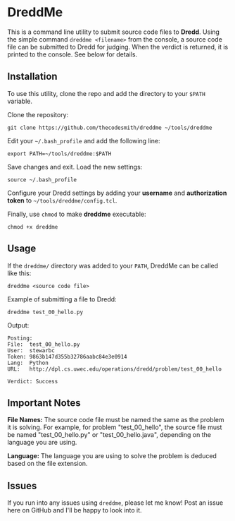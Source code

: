 DreddMe
=======

This is a command line utility to submit source code files to <b>Dredd</b>. Using the simple command `dreddme <filename>` from the console, a source code file can be submitted to Dredd for judging. When the verdict is returned, it is printed to the console. See below for details.

Installation
------------

To use this utility, clone the repo and add the directory to your `$PATH` variable.

Clone the repository:

    git clone https://github.com/thecodesmith/dreddme ~/tools/dreddme
    
Edit your `~/.bash_profile` and add the following line:

    export PATH=~/tools/dreddme:$PATH
    
Save changes and exit. Load the new settings:

    source ~/.bash_profile
    
Configure your Dredd settings by adding your <b>username</b> and <b>authorization token</b> to `~/tools/dreddme/config.tcl`.

Finally, use `chmod` to make <b>dreddme</b> executable:

    chmod +x dreddme

Usage
-----

If the `dreddme/` directory was added to your `PATH`, DreddMe can be called like this:

    dreddme <source code file>

Example of submitting a file to Dredd:

    dreddme test_00_hello.py
    
Output:

    Posting:  
    File:  test_00_hello.py
    User:  stewarbc
    Token: 9863b147d355b32786aabc84e3e0914
    Lang:  Python
    URL:   http://dpl.cs.uwec.edu/operations/dredd/problem/test_00_hello

    Verdict: Success
    
Important Notes
---------------

<b>File Names:</b> The source code file must be named the same as the problem it is solving. For example, for problem "test_00_hello", the source file must be named "test_00_hello.py" or "test_00_hello.java", depending on the language you are using.

<b>Language:</b> The language you are using to solve the problem is deduced based on the file extension.


Issues
------

If you run into any issues using `dreddme`, please let me know! Post an issue here on GitHub and I'll be happy to look into it. 
